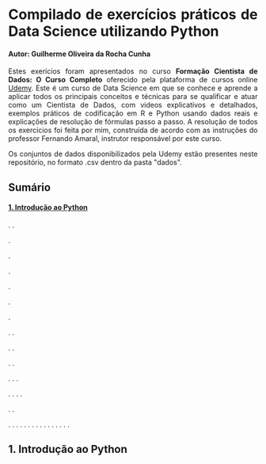 <div align="justify">
  
# Compilado de exercícios práticos de Data Science utilizando Python
#### Autor: Guilherme Oliveira da Rocha Cunha

Estes exerícios foram apresentados no curso **Formação Cientista de Dados: O Curso Completo** oferecido pela plataforma de cursos online [Udemy](https://www.udemy.com/pt/). Este é um curso de Data Science em que se conhece e aprende a aplicar todos os principais conceitos e técnicas para se qualificar e atuar como um Cientista de Dados, com videos explicativos e detalhados, exemplos práticos de codificação em R e Python usando dados reais e explicações de resolução de fórmulas passo a passo. A resolução de todos os exercícios foi feita por mim, construída de acordo com as instruções do professor Fernando Amaral, instrutor responsável por este curso.

Os conjuntos de dados disponibilizados pela Udemy estão presentes neste repositório, no formato .csv dentro da pasta "dados".

## Sumário
#### [1. Introdução ao Python](#1-introdução-ao-python)

.
.

.

.

.

.

.

.

.
.

.
.


.
.

.
.
.

.
.
.
.

.
.

.
.
.
.
.
.
.
.
.
.
.
.
.
.
.
.















## 1. Introdução ao Python


</div>

